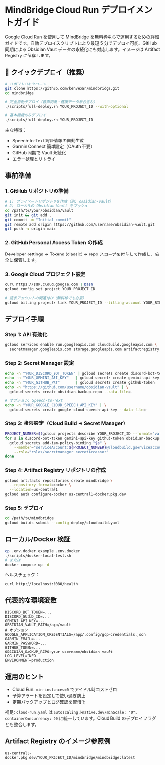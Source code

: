 # MindBridge Cloud Run デプロイメントガイド

Google Cloud Run を使用して MindBridge を無料枠中心で運用するための詳細ガイドです。自動デプロイスクリプトにより最短 5 分でデプロイ可能、GitHub 同期による Obsidian Vault データの永続化にも対応します。イメージは Artifact Registry に保存します。

## 🚀 クイックデプロイ（推奨）

```bash
# リポジトリをクローン
git clone https://github.com/kenvexar/mindbridge.git
cd mindbridge

# 完全自動デプロイ（音声認識・健康データ統合含む）
./scripts/full-deploy.sh YOUR_PROJECT_ID --with-optional

# 基本機能のみデプロイ
./scripts/full-deploy.sh YOUR_PROJECT_ID
```

主な特徴：
- Speech-to-Text 認証情報の自動生成
- Garmin Connect 簡単設定（OAuth 不要）
- GitHub 同期で Vault 永続化
- エラー処理とリトライ

## 事前準備

### 1. GitHub リポジトリの準備

```bash
# 1) プライベートリポジトリを作成（例: obsidian-vault）
# 2) ローカルの Obsidian Vault をプッシュ
cd /path/to/your/obsidian/vault
git init && git add .
git commit -m "Initial commit"
git remote add origin https://github.com/username/obsidian-vault.git
git push -u origin main
```

### 2. GitHub Personal Access Token の作成
Developer settings → Tokens (classic) → repo スコープを付与して作成し、安全に保管します。

### 3. Google Cloud プロジェクト設定

```bash
curl https://sdk.cloud.google.com | bash
gcloud config set project YOUR_PROJECT_ID

# 請求アカウントの関連付け（無料枠でも必要）
gcloud billing projects link YOUR_PROJECT_ID --billing-account YOUR_BILLING_ACCOUNT_ID
```

## デプロイ手順

### Step 1: API 有効化
```bash
gcloud services enable run.googleapis.com cloudbuild.googleapis.com \
  secretmanager.googleapis.com storage.googleapis.com artifactregistry.googleapis.com
```

### Step 2: Secret Manager 設定
```bash
echo -n "YOUR_DISCORD_BOT_TOKEN" | gcloud secrets create discord-bot-token --data-file=-
echo -n "YOUR_GEMINI_API_KEY"   | gcloud secrets create gemini-api-key      --data-file=-
echo -n "YOUR_GITHUB_PAT"       | gcloud secrets create github-token        --data-file=-
echo -n "https://github.com/username/obsidian-vault" | \
  gcloud secrets create obsidian-backup-repo --data-file=-

# オプション: Speech-to-Text
echo -n "YOUR_GOOGLE_CLOUD_SPEECH_API_KEY" | \
  gcloud secrets create google-cloud-speech-api-key --data-file=-
```

### Step 3: 権限設定（Cloud Build → Secret Manager）
```bash
PROJECT_NUMBER=$(gcloud projects describe YOUR_PROJECT_ID --format="value(projectNumber)")
for s in discord-bot-token gemini-api-key github-token obsidian-backup-repo; do
  gcloud secrets add-iam-policy-binding "$s" \
    --member="serviceAccount:${PROJECT_NUMBER}@cloudbuild.gserviceaccount.com" \
    --role="roles/secretmanager.secretAccessor"
done
```

### Step 4: Artifact Registry リポジトリの作成
```bash
gcloud artifacts repositories create mindbridge \
  --repository-format=docker \
  --location=us-central1
gcloud auth configure-docker us-central1-docker.pkg.dev
```

### Step 5: デプロイ
```bash
cd /path/to/mindbridge
gcloud builds submit --config deploy/cloudbuild.yaml
```

## ローカル/Docker 検証
```bash
cp .env.docker.example .env.docker
./scripts/docker-local-test.sh
# または
docker compose up -d
```

ヘルスチェック：
```bash
curl http://localhost:8080/health
```

## 代表的な環境変数
```env
DISCORD_BOT_TOKEN=...
DISCORD_GUILD_ID=...
GEMINI_API_KEY=...
OBSIDIAN_VAULT_PATH=/app/vault
# オプション
GOOGLE_APPLICATION_CREDENTIALS=/app/.config/gcp-credentials.json
GARMIN_EMAIL=...
GARMIN_PASSWORD=...
GITHUB_TOKEN=...
OBSIDIAN_BACKUP_REPO=your-username/obsidian-vault
LOG_LEVEL=INFO
ENVIRONMENT=production
```

## 運用のヒント
- Cloud Run: `min-instances=0` でアイドル時コストゼロ
- 予算アラートを設定して使い過ぎ防止
- 定期バックアップとログ確認を習慣化

補足: `cloud-run.yaml` は `autoscaling.knative.dev/minScale: "0"`、`containerConcurrency: 10` に統一しています。Cloud Build のデプロイフラグとも整合します。

## Artifact Registry のイメージ参照例
`us-central1-docker.pkg.dev/YOUR_PROJECT_ID/mindbridge/mindbridge:latest`
